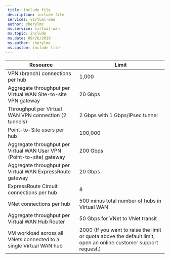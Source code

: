 ```yaml
---
 title: include file
 description: include file
 services: virtual-wan
 author: cherylmc
 ms.service: virtual-wan
 ms.topic: include
 ms.date: 09/26/2019
 ms.author: cherylmc
 ms.custom: include file
---
```

| Resource |  Limit |
| --- | --- |
| VPN (branch) connections per hub | 1,000 |
| Aggregate throughput per Virtual WAN Site-to-site VPN gateway | 20 Gbps |
| Throughput per Virtual WAN VPN connection (2 tunnels) | 2 Gbps with 1 Gbps/IPsec tunnel |
| Point-to-Site users per hub| 100,000 |
| Aggregate throughput per Virtual WAN User VPN (Point-to-site) gateway | 200 Gbps |
| Aggregate throughput per Virtual WAN ExpressRoute gateway | 20 Gbps |
| ExpressRoute Circuit connections per hub | 8 |
| VNet connections per hub  | 500 minus total number of hubs in Virtual WAN |
| Aggregate throughput per Virtual WAN Hub Router | 50 Gbps for VNet to VNet transit |
| VM workload across all VNets connected to a single Virtual WAN hub | 2000 (If you want to raise the limit or quota above the default limit, open an online customer support request.)
